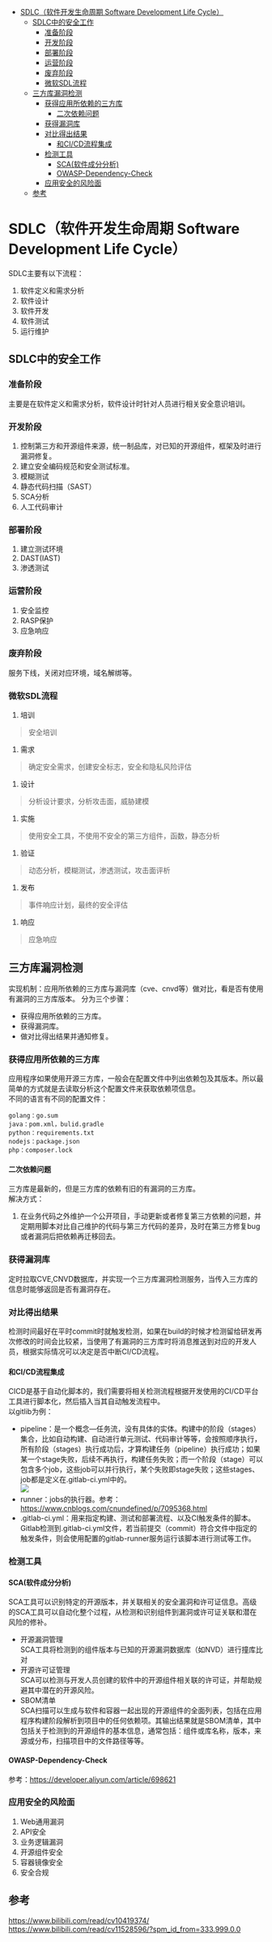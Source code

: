 - [SDLC（软件开发生命周期 Software Development Life Cycle）](#sdlc软件开发生命周期-software-development-life-cycle)
  - [SDLC中的安全工作](#sdlc中的安全工作)
    - [准备阶段](#准备阶段)
    - [开发阶段](#开发阶段)
    - [部署阶段](#部署阶段)
    - [运营阶段](#运营阶段)
    - [废弃阶段](#废弃阶段)
    - [微软SDL流程](#微软sdl流程)
  - [三方库漏洞检测](#三方库漏洞检测)
    - [获得应用所依赖的三方库](#获得应用所依赖的三方库)
      - [二次依赖问题](#二次依赖问题)
    - [获得漏洞库](#获得漏洞库)
    - [对比得出结果](#对比得出结果)
      - [和CI/CD流程集成](#和cicd流程集成)
    - [检测工具](#检测工具)
      - [SCA(软件成分分析)](#sca软件成分分析)
      - [OWASP-Dependency-Check](#owasp-dependency-check)
    - [应用安全的风险面](#应用安全的风险面)
  - [参考](#参考)

# SDLC（软件开发生命周期 Software Development Life Cycle）
SDLC主要有以下流程：
1. 软件定义和需求分析
2. 软件设计
3. 软件开发
4. 软件测试
5. 运行维护
## SDLC中的安全工作
### 准备阶段
主要是在软件定义和需求分析，软件设计时针对人员进行相关安全意识培训。
### 开发阶段
1. 控制第三方和开源组件来源，统一制品库，对已知的开源组件，框架及时进行漏洞修复。
2. 建立安全编码规范和安全测试标准。
3. 模糊测试
4. 静态代码扫描（SAST）
5. SCA分析
6. 人工代码审计
### 部署阶段
1. 建立测试环境
2. DAST(IAST)
3. 渗透测试
### 运营阶段
1. 安全监控
2. RASP保护
3. 应急响应
### 废弃阶段
服务下线，关闭对应环境，域名解绑等。
### 微软SDL流程
1. 培训
> 安全培训
1. 需求
> 确定安全需求，创建安全标志，安全和隐私风险评估
1. 设计
> 分析设计要求，分析攻击面，威胁建模
1. 实施
> 使用安全工具，不使用不安全的第三方组件，函数，静态分析
1. 验证
> 动态分析，模糊测试，渗透测试，攻击面评析
1. 发布
> 事件响应计划，最终的安全评估
1. 响应
> 应急响应
## 三方库漏洞检测
实现机制：应用所依赖的三方库与漏洞库（cve、cnvd等）做对比，看是否有使用有漏洞的三方库版本。
分为三个步骤：
*  获得应用所依赖的三方库。
*  获得漏洞库。
*  做对比得出结果并通知修复。 
### 获得应用所依赖的三方库
应用程序如果使用开源三方库，一般会在配置文件中列出依赖包及其版本。所以最简单的方式就是去读取分析这个配置文件来获取依赖项信息。   
不同的语言有不同的配置文件：  
```
golang：go.sum
java：pom.xml，bulid.gradle
python：requirements.txt
nodejs：package.json
php：composer.lock 
```
#### 二次依赖问题
三方库是最新的，但是三方库的依赖有旧的有漏洞的三方库。  
解决方式：
1. 在业务代码之外维护一个公开项目，手动更新或者修复第三方依赖的问题，并定期用脚本对比自己维护的代码与第三方代码的差异，及时在第三方修复bug或者漏洞后把依赖再迁移回去。
### 获得漏洞库
定时拉取CVE,CNVD数据库，并实现一个三方库漏洞检测服务，当传入三方库的信息时能够返回是否有漏洞存在。
### 对比得出结果
检测时间最好在平时commit时就触发检测，如果在build的时候才检测留给研发再次修改的时间会比较紧，当使用了有漏洞的三方库时将消息推送到对应的开发人员，根据实际情况可以决定是否中断CI/CD流程。
#### 和CI/CD流程集成
CICD是基于自动化脚本的，我们需要将相关检测流程根据开发使用的CI/CD平台工具进行脚本化，然后插入当其自动触发流程中。  
以gitlib为例：  
* pipeline：是一个概念—任务流，没有具体的实体。构建中的阶段（stages）集合，比如自动构建、自动进行单元测试、代码审计等等，会按照顺序执行，所有阶段（stages）执行成功后，才算构建任务（pipeline）执行成功；如果某一个stage失败，后续不再执行，构建任务失败；而一个阶段（stage）可以包含多个job，这些job可以并行执行，某个失败即stage失败；这些stages、job都是定义在.gitlab-ci.yml中的。  
 ![](2023-09-04-16-00-34.png)  
* runner：jobs的执行器。参考：https://www.cnblogs.com/cnundefined/p/7095368.html    
* .gitlab-ci.yml：用来指定构建、测试和部署流程、以及CI触发条件的脚本。Gitlab检测到.gitlab-ci.yml文件，若当前提交（commit）符合文件中指定的触发条件，则会使用配置的gitlab-runner服务运行该脚本进行测试等工作。
### 检测工具
#### SCA(软件成分分析)
SCA工具可以识别特定的开源版本，并关联相关的安全漏洞和许可证信息。高级的SCA工具可以自动化整个过程，从检测和识别组件到漏洞或许可证关联和潜在风险的修补。  
* 开源漏洞管理  
SCA工具将检测到的组件版本与已知的开源漏洞数据库（如NVD）进行撞库比对
* 开源许可证管理  
SCA可以检测与开发人员创建的软件中的开源组件相关联的许可证，并帮助规避其中潜在的开源风险。
* SBOM清单  
SCA扫描可以生成与软件和容器一起出现的开源组件的全面列表，包括在应用程序构建阶段解析到项目中的任何依赖项。其输出结果就是SBOM清单，其中包括关于检测到的开源组件的基本信息，通常包括：组件或库名称，版本，来源或分布，扫描项目中的文件路径等等。
#### OWASP-Dependency-Check
参考：https://developer.aliyun.com/article/698621
### 应用安全的风险面
1. Web通用漏洞
2. API安全
3. 业务逻辑漏洞
4. 开源组件安全
5. 容器镜像安全
6. 安全合规
## 参考
https://www.bilibili.com/read/cv10419374/  
https://www.bilibili.com/read/cv11528596/?spm_id_from=333.999.0.0